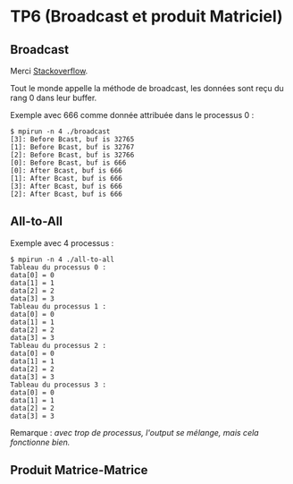 # TP6 (Broadcast et produit Matriciel)

## Broadcast

Merci [Stackoverflow](https://stackoverflow.com/questions/7864075/using-mpi-bcast-for-mpi-communication).

Tout le monde appelle la méthode de broadcast, les données sont reçu du rang 0 dans leur buffer.

Exemple avec 666 comme donnée attribuée dans le processus 0 :
```
$ mpirun -n 4 ./broadcast
[3]: Before Bcast, buf is 32765
[1]: Before Bcast, buf is 32767
[2]: Before Bcast, buf is 32766
[0]: Before Bcast, buf is 666
[0]: After Bcast, buf is 666
[1]: After Bcast, buf is 666
[3]: After Bcast, buf is 666
[2]: After Bcast, buf is 666
```

## All-to-All

Exemple avec 4 processus :
```
$ mpirun -n 4 ./all-to-all
Tableau du processus 0 :
data[0] = 0
data[1] = 1
data[2] = 2
data[3] = 3
Tableau du processus 1 :
data[0] = 0
data[1] = 1
data[2] = 2
data[3] = 3
Tableau du processus 2 :
data[0] = 0
data[1] = 1
data[2] = 2
data[3] = 3
Tableau du processus 3 :
data[0] = 0
data[1] = 1
data[2] = 2
data[3] = 3
```
Remarque : *avec trop de processus, l'output se mélange, mais cela fonctionne bien.*

## Produit Matrice-Matrice
